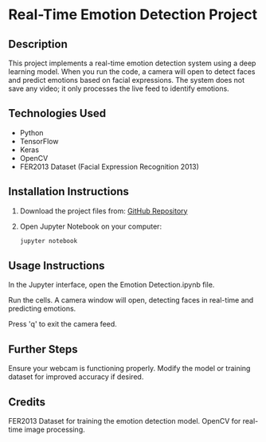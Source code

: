 # Real-Time Emotion Detection Project

## Description
This project implements a real-time emotion detection system using a deep learning model. When you run the code, a camera will open to detect faces and predict emotions based on facial expressions. The system does not save any video; it only processes the live feed to identify emotions.

## Technologies Used
- Python
- TensorFlow
- Keras
- OpenCV
- FER2013 Dataset (Facial Expression Recognition 2013)

## Installation Instructions
1. Download the project files from:
   [GitHub Repository](https://github.com/Farhanatech/Data-Science-Group-2---BWF---Farhana)

2. Open Jupyter Notebook on your computer:
   ```bash
   jupyter notebook

## Usage Instructions
In the Jupyter interface, open the Emotion Detection.ipynb file.

Run the cells. A camera window will open, detecting faces in real-time and predicting emotions.

Press 'q' to exit the camera feed.

## Further Steps
Ensure your webcam is functioning properly.
Modify the model or training dataset for improved accuracy if desired.

## Credits
FER2013 Dataset for training the emotion detection model.
OpenCV for real-time image processing.


```python

```
